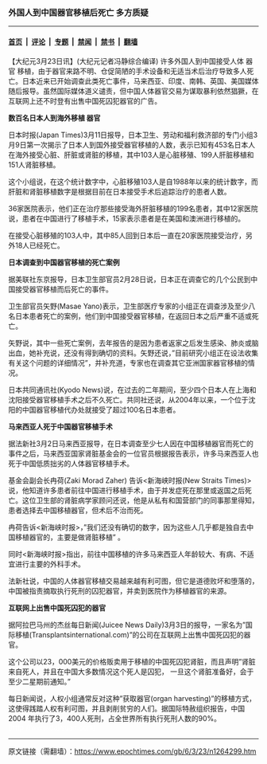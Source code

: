 ### 外国人到中国器官移植后死亡 多方质疑

---

#### [首页](../../../..?n1264299) &nbsp;|&nbsp; [评论](../../../../../epoch-comment?n1264299) &nbsp;|&nbsp; [专题](../../../../../epoch-special?n1264299) &nbsp;|&nbsp; [禁闻](../../../../../epoch-news?n1264299) &nbsp;|&nbsp; [禁书](../../../../../books?n1264299) &nbsp;|&nbsp; [翻墙](https://github.com/gfw-breaker/nogfw/blob/master/README.md?n1264299)


<div class="post_content" id="artbody" itemprop="articleBody">
 <!-- article content begin -->
 <p>
  【大纪元3月23日讯】(大纪元记者冯静综合编译) 许多外国人到中国接受人体
  <ok href="https://www.epochtimes.com/gb/tag/%E5%99%A8%E5%AE%98.html">
   器官
  </ok>
  移植，由于器官来路不明、仓促简陋的手术设备和无适当术后治疗导致多人死亡。日本近来已开始调查此类死亡事件，马来西亚、印度、南韩、英国、美国媒体随后报导。虽然国际媒体道义谴责，但中国人体器官交易为谋取暴利依然猖獗，在互联网上还不时登有出售中国死囚犯器官的广告。
 </p>
 <p>
  <b>
   数百名日本人到海外移植
   <ok href="https://www.epochtimes.com/gb/tag/%E5%99%A8%E5%AE%98.html">
    器官
   </ok>
  </b>
 </p>
 <p>
  日本时报(Japan Times)3月11日报导，日本卫生、劳动和福利救济部的专门小组3月9日第一次揭示了日本人到国外接受器官移植的人数，表示已知有453名日本人在海外接受心脏、肝脏或肾脏的移植，其中103人是心脏移殖、199人肝脏移植和151人肾脏移植。
 </p>
 <p>
  这个小组说，在这个统计数字中，心脏移殖103人是自1988年以来的统计数字，而肝脏和肾脏移植数字是根据目前在日本接受手术后追踪治疗的患者人数。
 </p>
 <p>
  36家医院表示，他们正在治疗那些接受海外肝脏移植的199名患者，其中12家医院说，患者在中国进行了移植手术，15家表示患者是在美国和澳洲进行移植的。
 </p>
 <p>
  在接受心脏移殖的103人中，其中85人回到日本后一直在20家医院接受治疗，另外18人已经死亡。
 </p>
 <p>
  <b>
   日本调查到中国器官移植的死亡案例
  </b>
 </p>
 <p>
  据美联社东京报导，日本卫生部官员2月28日说，日本正在调查它的几个公民到中国接受器官移植而后死亡的事件。
 </p>
 <p>
  卫生部官员矢野(Masae Yano)表示，卫生部医疗专家的小组正在调查涉及至少八名日本患者死亡的案例，他们到中国接受器官移植，在返回日本之后严重不适或死亡。
 </p>
 <p>
  矢野说，其中一些死亡案例，去年报告的是因为患者返家之后发生感染、肺炎或脑出血，她补充说，还没有得到确切的资料。矢野还说，”目前研究小组正在设法收集有关这个问题的详细情况”，并补充道，专家也在调查其它亚洲国家器官移植的情况。
 </p>
 <p>
  日本共同通讯社(Kyodo News)说，在过去的二年期间，至少四个日本人在上海和沈阳接受器官移植手术之后不久死亡。共同社还说，从2004年以来，一个位于沈阳的中国器官移植代办处就接受了超过100名日本患者。
 </p>
 <p>
  <b>
   马来西亚人死于中国器官移植手术
  </b>
 </p>
 <p>
  据法新社3月2日马来西亚报导，在日本调查至少七人因在中国移植器官而死亡的事件之后，马来西亚国家肾脏基金会的一位官员根据报告表示，许多马来西亚人也死于中国低质拙劣的人体器官移植手术。
 </p>
 <p>
  基金会副会长冉荷(Zaki Morad Zaher) 告诉&lt;新海峡时报(New Straits Times)&gt;说，他知道许多患者前往中国进行移植手术，由于并发症死在那里或返国之后死亡。这位卫生部的肾脏病学家顾问还说，他是从私有和国营部门的同事那里得知，患者选择去中国移植器官，但术后不治而死。
 </p>
 <p>
  冉荷告诉&lt;新海峡时报&gt;，”我们还没有确切的数字，因为这些人几乎都是独自去中国移植器官的，主要是做肾脏移植” 。
 </p>
 <p>
  同时&lt;新海峡时报&gt;指出，前往中国移植的许多马来西亚人年龄较大、有病、不适宜进行主要的外科手术。
 </p>
 <p>
  法新社说，中国的人体器官移植交易越来越有利可图，但它是道德败坏和堕落的，中国被指责摘取执行死刑的囚犯器官，并卖到医院作为移植器官的来源。
 </p>
 <p>
  <b>
   互联网上出售中国死囚犯的器官
  </b>
 </p>
 <p>
  据阿拉巴马州的杰丝每日新闻(Juicee News Daily)3月3日的报导，一家名为”国际移植(Transplantsinternational.com)”的公司在互联网上出售中国死囚犯的器官。
 </p>
 <p>
  这个公司以23，000美元的价格贩卖用于移植的中国死囚犯肾脏，而且声明”肾脏来自死人，并且在中国大多数情况这个死人是囚犯， 一旦这个肾脏准备好，会于至少二星期前通知。”
 </p>
 <p>
  每日新闻说，人权小组通常反对这种”获取器官(organ harvesting)”的移植方式，这使得践踏人权有利可图，并且剥削贫穷的人们。据国际特赦组织报告，中国2004 年执行了3，400人死刑，占全世界所有执行死刑人数的90%。
  <br/>
  <font color="#ffffff">
   (http://www.dajiyuan.com)
  </font>
 </p>
 <!-- article content end -->
 <div id="below_article_ad">
 </div>
</div>


---

原文链接（需翻墙）：https://www.epochtimes.com/gb/6/3/23/n1264299.htm